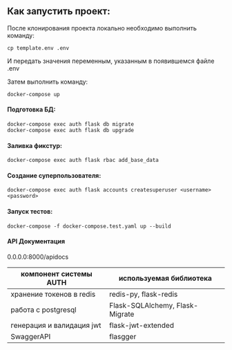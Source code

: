 ## Как запустить проект:

После клонирования проекта локально необходимо выполнить команду:
```
cp template.env .env
```
И передать значения переменным, указанным в появившемся файле .env

Затем выполнить команду:
```
docker-compose up
```

#### Подготовка БД:
```
docker-compose exec auth flask db migrate
docker-compose exec auth flask db upgrade
```

#### Заливка фикстур:
```
docker-compose exec auth flask rbac add_base_data
```

#### Создание суперпользователя:
```
docker-compose exec auth flask accounts createsuperuser <username> <password>
```


#### Запуск тестов:
```
docker-compose -f docker-compose.test.yaml up --build
```


#### API Документация

0.0.0.0:8000/apidocs


| компонент системы AUTH | используемая библиотека |
| -----------------------|-------------------------|
| хранение токенов в redis | redis-py, flask-redis |
| работа с postgresql      | Flask-SQLAlchemy, Flask-Migrate |
| генерация и валидация jwt | flask-jwt-extended |
| SwaggerAPI                | flasgger

